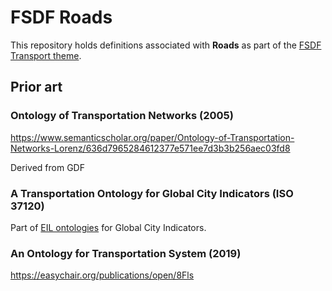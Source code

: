 # FSDF Roads

This repository holds definitions associated with **Roads** as part of the [FSDF Transport theme](https://www.anzlic.gov.au/resources/foundation-spatial-data-framework/fsdf-themes-datasets/transport).

## Prior art

### Ontology of Transportation Networks (2005)

https://www.semanticscholar.org/paper/Ontology-of-Transportation-Networks-Lorenz/636d7965284612377e571ee7d3b3b256aec03fd8

Derived from GDF

### A Transportation Ontology for Global City Indicators (ISO 37120)

Part of [EIL ontologies](http://ontology.eil.utoronto.ca/) for Global City Indicators. 

### An Ontology for Transportation System (2019)

https://easychair.org/publications/open/8Fls 